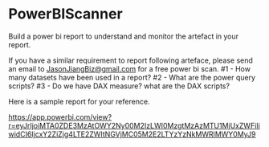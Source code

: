 # PowerBIScanner
Build a power bi report to understand and monitor the artefact in your report.


If you have a similar requirement to report following arteface, please send an email to JasonJiangBiz@gmail.com for a free power bi scan.
#1 - How many datasets have been used in a report?
#2 - What are the power query scripts?
#3 - Do we have DAX measure? what are the DAX scripts?

Here is a sample report for your reference.

https://app.powerbi.com/view?r=eyJrIjoiMTA0ZDE3MzAtOWY2Ny00M2IzLWI0MzgtMzAzMTU1MjUxZWFiIiwidCI6IjcxY2ZiZjg4LTE2ZWItNGVjMC05M2E2LTYzYzNkMWRlMWY0MyJ9


